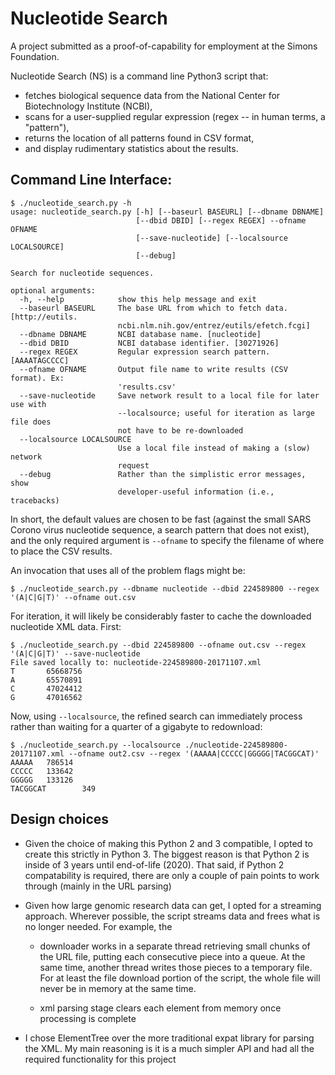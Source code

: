 # Nucleotide Search

A project submitted as a proof-of-capability for employment at the
Simons Foundation.

Nucleotide Search (NS) is a command line Python3 script that:

 * fetches biological sequence data from the National Center for
    Biotechnology Institute (NCBI),
 * scans for a user-supplied regular expression (regex -- in human
   terms, a "pattern"),
 * returns the location of all patterns found in CSV format,
 * and display rudimentary statistics about the results.

## Command Line Interface:

```
$ ./nucleotide_search.py -h
usage: nucleotide_search.py [-h] [--baseurl BASEURL] [--dbname DBNAME]
                            [--dbid DBID] [--regex REGEX] --ofname OFNAME
                            [--save-nucleotide] [--localsource LOCALSOURCE]
                            [--debug]

Search for nucleotide sequences.

optional arguments:
  -h, --help            show this help message and exit
  --baseurl BASEURL     The base URL from which to fetch data. [http://eutils.
                        ncbi.nlm.nih.gov/entrez/eutils/efetch.fcgi]
  --dbname DBNAME       NCBI database name. [nucleotide]
  --dbid DBID           NCBI database identifier. [30271926]
  --regex REGEX         Regular expression search pattern. [AAAATAGCCCC]
  --ofname OFNAME       Output file name to write results (CSV format). Ex:
                        'results.csv'
  --save-nucleotide     Save network result to a local file for later use with
                        --localsource; useful for iteration as large file does
                        not have to be re-downloaded
  --localsource LOCALSOURCE
                        Use a local file instead of making a (slow) network
                        request
  --debug               Rather than the simplistic error messages, show
                        developer-useful information (i.e., tracebacks)
```

In short, the default values are chosen to be fast (against the small
SARS Corono virus nucleotide sequence, a search pattern that does not
exist), and the only required argument is `--ofname` to specify the
filename of where to place the CSV results.

An invocation that uses all of the problem flags might be:

`$ ./nucleotide_search.py --dbname nucleotide --dbid 224589800 --regex '(A|C|G|T)' --ofname out.csv`

For iteration, it will likely be considerably faster to cache the
downloaded nucleotide XML data.  First:

```
$ ./nucleotide_search.py --dbid 224589800 --ofname out.csv --regex '(A|C|G|T)' --save-nucleotide
File saved locally to: nucleotide-224589800-20171107.xml
T       65668756
A       65570891
C       47024412
G       47016562
```

Now, using `--localsource`, the refined search can immediately process
rather than waiting for a quarter of a gigabyte to redownload:

```
$ ./nucleotide_search.py --localsource ./nucleotide-224589800-20171107.xml --ofname out2.csv --regex '(AAAAA|CCCCC|GGGGG|TACGGCAT)'
AAAAA   786514
CCCCC   133642
GGGGG   133126
TACGGCAT        349

```

## Design choices

 * Given the choice of making this Python 2 and 3 compatible, I opted to
   create this strictly in Python 3.   The biggest reason is that Python
   2 is inside of 3 years until end-of-life (2020).  That said, if
   Python 2 compatability is required, there are only a couple of pain
   points to work through (mainly in the URL parsing)

 * Given how large genomic research data can get, I opted for a
   streaming approach.  Wherever possible, the script streams data and
   frees what is no longer needed.  For example, the

   * downloader works in a separate thread retrieving small chunks of
     the URL file, putting each consecutive piece into a queue.   At the
     same time, another thread writes those pieces to a temporary file.
     For at least the file download portion of the script, the whole
     file will never be in memory at the same time.

   * xml parsing stage clears each element from memory once processing
     is complete

 * I chose ElementTree over the more traditional expat library for
   parsing the XML.  My main reasoning is it is a much simpler API and
   had all the required functionality for this project

